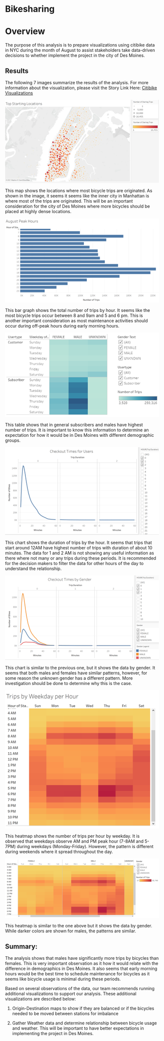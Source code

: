 # Bikesharing

# Overview

The purpose of this analysis is to prepare visualizations using citibike data in NYC during the month of August to assist stakeholders take data-driven decisions to whether implement the project in the city of Des Moines. 

## Results

The following 7 images summarize the results of the analysis. For more information about the visualization, please visit the Story Link Here: [Citibike Visualizations](https://public.tableau.com/views/CitiBikeChallenge_16151427468530/CitiBike?:language=en&:display_count=y&publish=yes&:origin=viz_share_link)

<p align="left"> <img src="/Resources/Locations.png"> </p>

This map shows the locations where most bicycle trips are originated. As shown in the image, it seems it seems like the inner city in Manhattan is where most of the trips are originated. This will be an important consideration for the city of Des Moines where more bicycles should be placed at highly dense locations.

<p align="left"> <img src="/Resources/PeakHours.png"> </p>

This bar graph shows the total number of trips by hour. It seems like the most bicycle trips occur between 8 and 9am and 5 and 6 pm. This is another important consideration as most maintenance activities should occur during off-peak hours during early morning hours.

<p align="left"> <img src="/Resources/User_Type_Gender.png"> </p>

This table shows that in general subscribers and males have highest number of trips. It is important to know this information to determine an expectation for how it would be in Des Moines with different demographic groups.

<p align="left"> <img src="/Resources/Trips_Duration.png"> </p>

This chart shows the duration of trips by the hour. It seems that trips that start around 12AM have highest number of trips with duration of about 10 minutes. The data for 1 and 2 AM is not showing any useful information as there where not many or any trips during these periods. It is recommended for the decision makers to filter the data for other hours of the day to understand the relationship.

<p align="left"> <img src="/Resources/Trip_Duration_Gender.png"> </p>

This chart is similar to the previous one, but it shows the data by gender. It seems that both males and females have similar patterns, however, for some reason the unknown gender has a different pattern. More investigation should be done to determine why this is the case.

<p align="left"> <img src="/Resources/Weekday_Trips.png"> </p>

This heatmap shows the number of trips per hour by weekday. It is observed that weekdays observe AM and PM peak hour (7-8AM and 5-7PM) during weekdays (Monday-Friday). However, the pattern is different during weekends where it spread throughout the day.

<p align="left"> <img src="/Resources/Weekday_Trips_Gender.png"> </p>

This heatmap is similar to the one above but it shows the data by gender. While darker colors are shown for males, the patterns are similar. 

## Summary:

The analysis shows that males have significantly more trips by bicycles than females. This is very important observation as it how it would relate with the difference in demographics in Des Moines. It also seems that early morning hours would be the best time to schedule maintenance for bicycles as it seems like bicycle usage is minimal during these periods.

Based on several observations of the data, our team recommends running additional visualizations to support our analysis. These additional visualizations are described below:

1) Origin-Destination maps to show if they are balanced or if the bicycles needed to be moved between stations for imbalance

2) Gather Weather data and determine relationship between bicycle usage and weather. This will be important to have better expectations in implementing the project in Des Moines.
